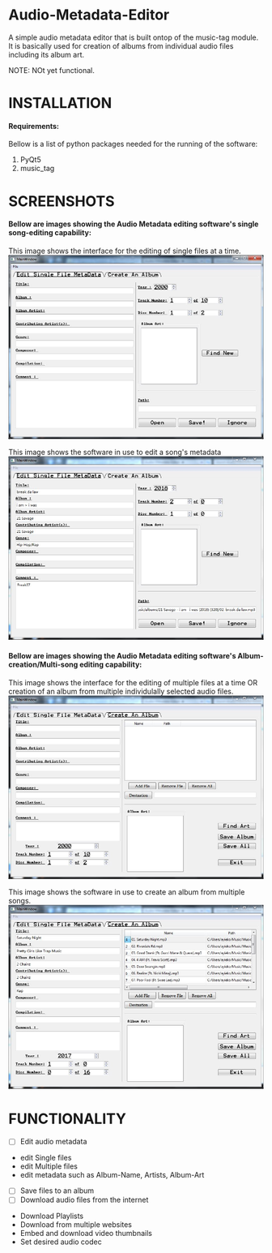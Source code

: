 # Audio-Metadata-Editor
 A simple audio metadata editor that is built ontop of the music-tag module. It is basically used for creation of albums from individual audio files including its album art.
 
 
 NOTE: NOt yet functional.


# INSTALLATION
#### Requirements:
Bellow is a list of python packages needed for the running of the software:
1. PyQt5
2. music_tag


# SCREENSHOTS
 #### Bellow are images showing the Audio Metadata editing software's single song-editing capability:
 
 This image shows the interface for the editing of single files at a time.
 ![Main Window Image](/Sreenshots/Frontend-EditSingleFile.JPG)
 
 This image shows the software in use to edit a song's metadata
 ![MAinWindow Single](/Sreenshots/EditSingleSong-Example.JPG)
 
 
 #### Bellow are images showing the Audio Metadata editing software's Album-creation/Multi-song editing capability:
 
 This image shows the interface for the editing of multiple files at a time OR creation of an album from multiple individulally selected audio files.
 ![Main Window Image](/Sreenshots/Frontend-CreateAlbums.JPG)
 
 This image shows the software in use to create an album from multiple songs.
 ![MAinWindow Single](/Sreenshots/CreateAlbum-Example.JPG)

# FUNCTIONALITY
 - [ ] Edit audio metadata
  - edit Single files
  - edit Multiple files
  - edit metadata such as Album-Name, Artists, Album-Art
 - [ ] Save files to an album
 - [ ] Download audio files from the internet
  - Download Playlists
  - Download from multiple websites
  - Embed and download video thumbnails
  - Set desired audio codec
 
